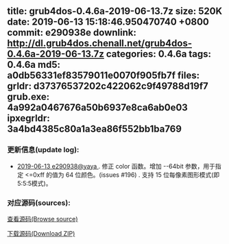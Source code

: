 title: grub4dos-0.4.6a-2019-06-13.7z
size: 520K
date: 2019-06-13 15:18:46.950470740 +0800
commit: e290938e
downlink: http://dl.grub4dos.chenall.net/grub4dos-0.4.6a-2019-06-13.7z
categories: 0.4.6a
tags: 0.4.6a
md5: a0db56331ef83579011e0070f905fb7f
files:
  grldr: d37376537202c422062c9f49788d19f7
  grub.exe: 4a992a0467676a50b6937e8ca6ab0e03
  ipxegrldr: 3a4bd4385c80a1a3ea86f552bb1ba769
---

### 更新信息(update log):
  * [2019-06-13 e290938@yaya ](https://github.com/chenall/grub4dos/commit/e290938e2694ff3abeecfca9a298ade8e9a7976f)     ﻿. 修正 color 函数。增加 --64bit 参数，用于指定 <=0xff 的值为 64 位颜色。(issues #196)
      . 支持 15 位每像素图形模式(即5:5:5模式)。


### 对应源码(sources):
  [查看源码(Browse source)](https://github.com/chenall/grub4dos/tree/e290938e2694ff3abeecfca9a298ade8e9a7976f)

  [下载源码(Download ZIP)](https://github.com/chenall/grub4dos/archive/e290938e2694ff3abeecfca9a298ade8e9a7976f.zip)
